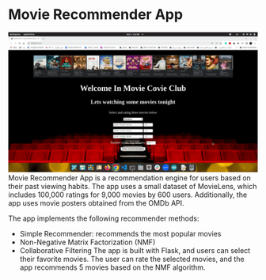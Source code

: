 #  Movie Recommender App
![Dimo movie Recommender](dimo_movie_Recommender.gif)
Movie Recommender App is a recommendation engine for users based on their past viewing habits. The app uses a small dataset of MovieLens, which includes 100,000 ratings for 9,000 movies by 600 users. Additionally, the app uses movie posters obtained from the OMDb API.

The app implements the following recommender methods:

* Simple Recommender: recommends the most popular movies
* Non-Negative Matrix Factorization (NMF)
* Collaborative Filtering
The app is built with Flask, and users can select their favorite movies. The user can rate the selected movies, and the app recommends 5 movies based on the NMF algorithm.
## 
